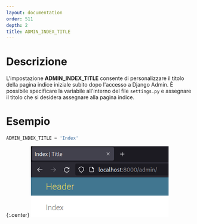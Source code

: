 ```yaml
---
layout: documentation
order: 511
depth: 2
title: ADMIN_INDEX_TITLE
---
```

# Descrizione

L'impostazione **ADMIN_INDEX_TITLE** consente di personalizzare il titolo della
pagina indice iniziale subito dopo l'accesso a Django Admin.
È possibile specificare la variabile all'interno del file `settings.py` e
assegnare il titolo che si desidera assegnare alla pagina indice.

# Esempio

```python
ADMIN_INDEX_TITLE = 'Index'
```

{:.center}
![Intestazioni](/resources/django-admin-settings/archive/latest/italian/headers.png)

